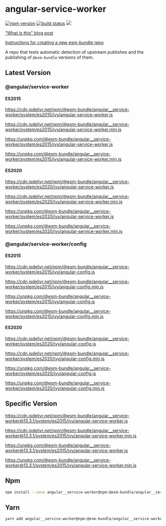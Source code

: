 # angular-service-worker

[![npm version](https://img.shields.io/npm/v/@esm-bundle/angular__service-worker.svg?style=flat)](https://www.npmjs.com/package/@esm-bundle/angular__service-worker) [![build status](https://travis-ci.com/esm-bundle/angular__service-worker.svg?branch=master)](https://travis-ci.com/esm-bundle/angular__service-worker) [![](https://data.jsdelivr.com/v1/package/npm/@esm-bundle/angular__service-worker/badge)](https://www.jsdelivr.com/package/npm/@esm-bundle/angular__service-worker)

["What is this" blog post](https://medium.com/@joeldenning/an-esm-bundle-for-any-npm-package-5f850db0e04d)

[Instructions for creating a new esm-bundle repo](https://github.com/esm-bundle/new-repo-instructions)

A repo that tests automatic detection of upstream publishes and the publishing of `@esm-bundle` versions of them.

## Latest Version

### @angular/service-worker

#### ES2015

https://cdn.jsdelivr.net/npm/@esm-bundle/angular__service-worker/system/es2015/ivy/angular-service-worker.js

https://cdn.jsdelivr.net/npm/@esm-bundle/angular__service-worker/system/es2015/ivy/angular-service-worker.min.js

https://unpkg.com/@esm-bundle/angular__service-worker/system/es2015/ivy/angular-service-worker.js

https://unpkg.com/@esm-bundle/angular__service-worker/system/es2015/ivy/angular-service-worker.min.js

#### ES2020

https://cdn.jsdelivr.net/npm/@esm-bundle/angular__service-worker/system/es2020/ivy/angular-service-worker.js

https://cdn.jsdelivr.net/npm/@esm-bundle/angular__service-worker/system/es2020/ivy/angular-service-worker.min.js

https://unpkg.com/@esm-bundle/angular__service-worker/system/es2020/ivy/angular-service-worker.js

https://unpkg.com/@esm-bundle/angular__service-worker/system/es2020/ivy/angular-service-worker.min.js

### @angular/service-worker/config

#### ES2015

https://cdn.jsdelivr.net/npm/@esm-bundle/angular__service-worker/system/es2015/ivy/angular-config.js

https://cdn.jsdelivr.net/npm/@esm-bundle/angular__service-worker/system/es2015/ivy/angular-config.min.js

https://unpkg.com/@esm-bundle/angular__service-worker/system/es2015/ivy/angular-config.js

https://unpkg.com/@esm-bundle/angular__service-worker/system/es2015/ivy/angular-config.min.js

#### ES2020

https://cdn.jsdelivr.net/npm/@esm-bundle/angular__service-worker/system/es2020/ivy/angular-config.js

https://cdn.jsdelivr.net/npm/@esm-bundle/angular__service-worker/system/es2020/ivy/angular-config.min.js

https://unpkg.com/@esm-bundle/angular__service-worker/system/es2020/ivy/angular-config.js

https://unpkg.com/@esm-bundle/angular__service-worker/system/es2020/ivy/angular-config.min.js

## Specific Version

https://cdn.jsdelivr.net/npm/@esm-bundle/angular__service-worker@13.3.1/system/es2015/ivy/angular-service-worker.js

https://cdn.jsdelivr.net/npm/@esm-bundle/angular__service-worker@13.3.1/system/es2015/ivy/angular-service-worker.min.js

https://unpkg.com/@esm-bundle/angular__service-worker@13.3.1/system/es2015/ivy/angular-service-worker.js

https://unpkg.com/@esm-bundle/angular__service-worker@13.3.1/system/es2015/ivy/angular-service-worker.min.js

## Npm

```sh
npm install --save angular__service-worker@npm:@esm-bundle/angular__service-worker
```

## Yarn

```sh
yarn add angular__service-worker@npm:@esm-bundle/angular__service-worker
```
